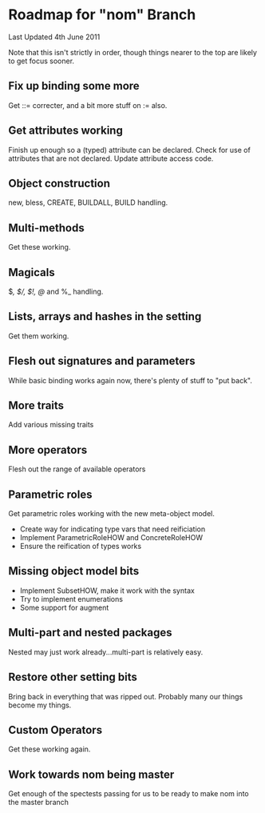 # Roadmap for "nom" Branch

Last Updated 4th June 2011

Note that this isn't strictly in order, though things nearer to the top
are likely to get focus sooner.

## Fix up binding some more
Get ::= correcter, and a bit more stuff on := also.

## Get attributes working
Finish up enough so a (typed) attribute can be declared. Check for use
of attributes that are not declared. Update attribute access code.

## Object construction
new, bless, CREATE, BUILDALL, BUILD handling.

## Multi-methods
Get these working.

## Magicals
$_, $/, $!, @_ and %_ handling.

## Lists, arrays and hashes in the setting
Get them working.

## Flesh out signatures and parameters
While basic binding works again now, there's plenty of stuff to "put back".

## More traits
Add various missing traits

## More operators
Flesh out the range of available operators

## Parametric roles
Get parametric roles working with the new meta-object model.

* Create way for indicating type vars that need reificiation
* Implement ParametricRoleHOW and ConcreteRoleHOW
* Ensure the reification of types works

## Missing object model bits
* Implement SubsetHOW, make it work with the syntax
* Try to implement enumerations
* Some support for augment

## Multi-part and nested packages
Nested may just work already...multi-part is relatively easy.

## Restore other setting bits
Bring back in everything that was ripped out. Probably many our things
become my things.

## Custom Operators
Get these working again.

## Work towards nom being master
Get enough of the spectests passing for us to be ready to make nom into
the master branch
